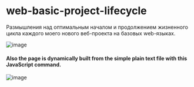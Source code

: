 # web-basic-project-lifecycle
Размышления над оптимальным началом и продолжением жизненного цикла каждого моего нового веб-проекта на базовых web-языках.

![image](https://github.com/user-attachments/assets/cc49072d-347c-45fe-a678-be39a5270e57)

#### Also the page is dynamically built from the simple plain text file with this JavaScript command.

![image](https://github.com/user-attachments/assets/1ddf21bc-4a92-4f91-b7dd-90251873126d)
